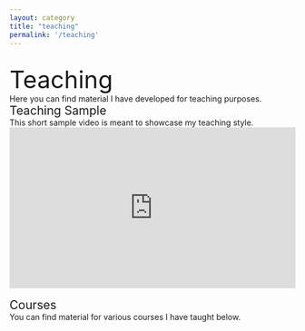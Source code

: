 ```yaml
---
layout: category
title: "teaching"
permalink: '/teaching'
---
```


<br>
<div style="font-size:3em;">Teaching</div>
Here you can find material I have developed for teaching purposes.

<div style="font-size:1.5em;">Teaching Sample</div>
This short sample video is meant to showcase my teaching style.
<iframe style="width:100%;height:auto;aspect-ratio:16 / 9;" src="https://www.youtube.com/embed/GaVHIYpJI1c" title="Teaching Sample Bayes Theorem" frameborder="0" allow="accelerometer; autoplay; clipboard-write; encrypted-media; gyroscope; picture-in-picture; web-share" referrerpolicy="strict-origin-when-cross-origin" allowfullscreen></iframe>
<br><br>
<div style="font-size:1.5em;">Courses</div>
You can find material for various courses I have taught below.
